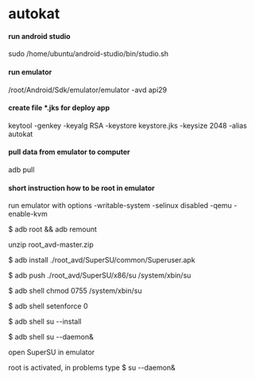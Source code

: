 # autokat

#### run android studio
sudo /home/ubuntu/android-studio/bin/studio.sh

#### run emulator
/root/Android/Sdk/emulator/emulator -avd api29

#### create file *.jks for deploy app
keytool -genkey -keyalg RSA -keystore keystore.jks -keysize 2048 -alias autokat

#### pull data from emulator to computer 
adb pull <remote> <local>

#### short instruction how to be root in emulator
run emulator with options
-writable-system -selinux disabled -qemu -enable-kvm

$ adb root && adb remount

unzip root_avd-master.zip

$ adb install ./root_avd/SuperSU/common/Superuser.apk 

$ adb push ./root_avd/SuperSU/x86/su /system/xbin/su

$ adb shell chmod 0755 /system/xbin/su

$ adb shell setenforce 0

$ adb shell su --install

$ adb shell su --daemon&

open SuperSU in emulator 

root is activated, in problems type
$ su --daemon&